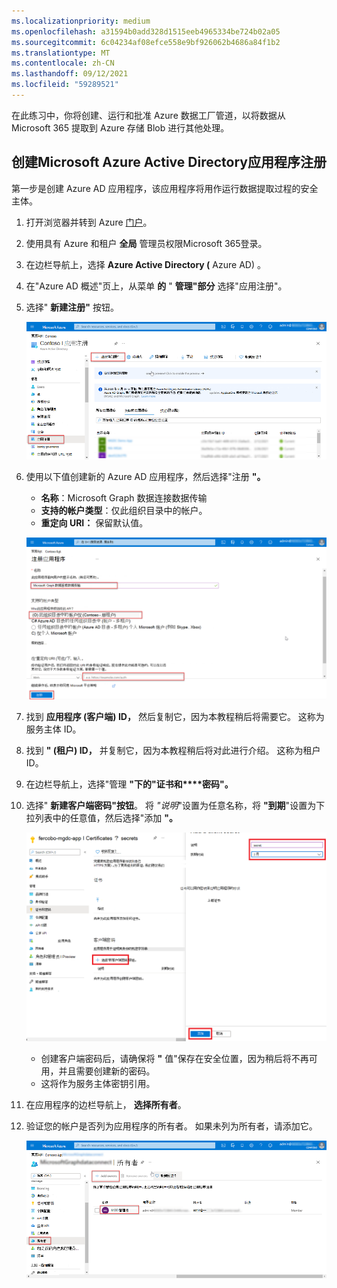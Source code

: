 ```yaml
---
ms.localizationpriority: medium
ms.openlocfilehash: a31594b0add328d1515eeb4965334be724b02a05
ms.sourcegitcommit: 6c04234af08efce558e9bf926062b4686a84f1b2
ms.translationtype: MT
ms.contentlocale: zh-CN
ms.lasthandoff: 09/12/2021
ms.locfileid: "59289521"
---
```

<!-- markdownlint-disable MD002 MD041 -->

在此练习中，你将创建、运行和批准 Azure 数据工厂管道，以将数据从 Microsoft 365 提取到 Azure 存储 Blob 进行其他处理。

## <a name="create-a-microsoft-azure-active-directory-application-registration"></a>创建Microsoft Azure Active Directory应用程序注册

第一步是创建 Azure AD 应用程序，该应用程序将用作运行数据提取过程的安全主体。

1. 打开浏览器并转到 Azure [门户](https://portal.azure.com/)。

1. 使用具有 Azure 和租户 **全局** 管理员权限Microsoft 365登录。

1. 在边栏导航上，选择 **Azure Active Directory (** Azure AD) 。

1. 在"Azure AD 概述"页上，从菜单 **的** " **管理"部分** 选择"应用注册"。

1. 选择" **新建注册"** 按钮。

    ![显示 Azure 门户中 Azure Active Directory 服务的应用注册的屏幕截图。](images/data-connect-azure-aad-app-reg.png)

1. 使用以下值创建新的 Azure AD 应用程序，然后选择"注册 **"。**

   - **名称**：Microsoft Graph 数据连接数据传输
   - **支持的帐户类型**：仅此组织目录中的帐户。
   - **重定向 URI：** 保留默认值。

    ![显示在 Azure 门户中注册新应用程序注册的步骤的屏幕截图。](images/data-connect-aad-redirect-uri.png)

1. 找到 **应用程序 (客户端) ID，** 然后复制它，因为本教程稍后将需要它。 这称为服务主体 ID。

1. 找到 **" (租户) ID，** 并复制它，因为本教程稍后将对此进行介绍。 这称为租户 ID。

1. 在边栏导航上，选择"管理 **"下的"证书和****密码"。**

1. 选择" **新建客户端密码"按钮**。 将 *"说明*"设置为任意名称，将 **"到期**"设置为下拉列表中的任意值，然后选择"添加 **"。**

    ![显示在 Azure 门户中创建新客户端密码的过程的屏幕截图。](images/data-connect-aad-certs-secrets.png)

    - 创建客户端密码后，请确保将 **"** 值"保存在安全位置，因为稍后将不再可用，并且需要创建新的密码。
    - 这将作为服务主体密钥引用。

1. 在应用程序的边栏导航上， **选择所有者**。

1. 验证您的帐户是否列为应用程序的所有者。 如果未列为所有者，请添加它。

    ![显示用户确认其帐户已设置为 Azure 门户中应用程序注册的所有者的屏幕截图。](images/data-connect-aad-app-owners.png)
